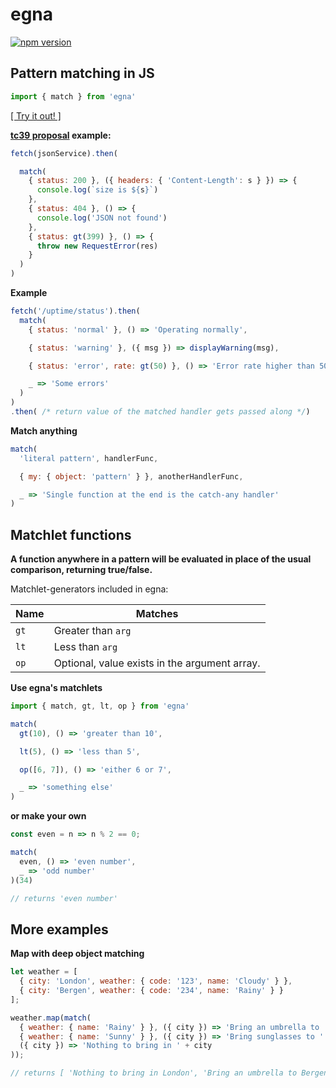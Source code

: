 # egna
[![npm version](https://badge.fury.io/js/egna.svg)](https://www.npmjs.com/package/egna)

## Pattern matching in JS

```javascript
import { match } from 'egna'
```
[[ Try it out! ]](https://npm.runkit.com/egna)

**[tc39 proposal](https://github.com/tc39/proposal-pattern-matching) example:**
```javascript
fetch(jsonService).then(

  match(
    { status: 200 }, ({ headers: { 'Content-Length': s } }) => {
      console.log(`size is ${s}`)
    },
    { status: 404 }, () => {
      console.log('JSON not found')
    },
    { status: gt(399) }, () => {
      throw new RequestError(res)
    }
  )
)
```

**Example**
```javascript
fetch('/uptime/status').then(
  match(
    { status: 'normal' }, () => 'Operating normally',

    { status: 'warning' }, ({ msg }) => displayWarning(msg),

    { status: 'error', rate: gt(50) }, () => 'Error rate higher than 50%',

    _ => 'Some errors'
  )
)
.then( /* return value of the matched handler gets passed along */)
```

**Match anything**
```javascript
match(
  'literal pattern', handlerFunc,

  { my: { object: 'pattern' } }, anotherHandlerFunc,

  _ => 'Single function at the end is the catch-any handler'
)
```

## Matchlet functions
**A function anywhere in a pattern will be evaluated in place of the usual comparison, returning true/false.**

Matchlet-generators included in egna:

| Name       | Matches                                                 |
|------------|---------------------------------------------------------|
| `gt`       | Greater than `arg`                                      |
| `lt`       | Less than `arg`                                         |
| `op`       | Optional, value exists in the argument array.           |

<!-- ----
**Example using `lt`:**
```javascript
match(
    { car: { year: lt(1970) } }, () => 'Thats vintage!',

    { car: { year: gt(1999) } }, () => 'Thats a classic',

    _ => 'Too modern'
)
``` -->
**Use egna's matchlets**
```javascript
import { match, gt, lt, op } from 'egna'

match(
  gt(10), () => 'greater than 10',

  lt(5), () => 'less than 5',

  op([6, 7]), () => 'either 6 or 7',

  _ => 'something else'
)
```
**or make your own**

```javascript
const even = n => n % 2 == 0;

match(
  even, () => 'even number',
  _ => 'odd number'
)(34)

// returns 'even number'
```

## More examples

**Map with deep object matching**
```javascript
let weather = [
  { city: 'London', weather: { code: '123', name: 'Cloudy' } },
  { city: 'Bergen', weather: { code: '234', name: 'Rainy' } }
];

weather.map(match(
  { weather: { name: 'Rainy' } }, ({ city }) => 'Bring an umbrella to ' + city,
  { weather: { name: 'Sunny' } }, ({ city }) => 'Bring sunglasses to ' + city,
  ({ city }) => 'Nothing to bring in ' + city
));

// returns [ 'Nothing to bring in London', 'Bring an umbrella to Bergen' ]
```

<!-- ```javascript
match(
    // Match literals
    42, () => 'The meaning of life',

    // Match object patterns and destructure
    {name: 'Banana'}, ({ color }) => 'Bananas are ' + color,

    // Use egna's matchlets
    {car: { year: lt(1970) }}, () => 'Thats vintage!',
    
    // Use your own matchlets
    {car: { year: (y) => y < 1970 }}, () => 'Thats also vintage!',

)
``` -->